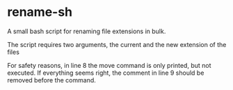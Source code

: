 # rename-sh

A small bash script for renaming file extensions in bulk.

The script requires two arguments, the current and the new extension of the files

For safety reasons, in line 8 the move command is only printed, but not executed.
If everything seems right, the comment in line 9 should be removed before the command.

